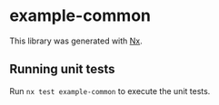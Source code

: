 # example-common

This library was generated with [Nx](https://nx.dev).

## Running unit tests

Run `nx test example-common` to execute the unit tests.
